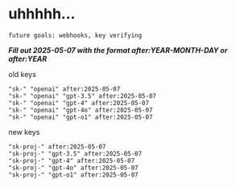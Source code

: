 # uhhhhh...

`future goals: webhooks, key verifying`



***Fill out 2025-05-07 with the format after:YEAR-MONTH-DAY or after:YEAR***

old keys
```
"sk-" "openai" after:2025-05-07
"sk-" "openai" "gpt-3.5" after:2025-05-07
"sk-" "openai" "gpt-4" after:2025-05-07
"sk-" "openai" "gpt-4o" after:2025-05-07
"sk-" "openai" "gpt-o1" after:2025-05-07
```

new keys
```
"sk-proj-" after:2025-05-07
"sk-proj-" "gpt-3.5" after:2025-05-07
"sk-proj-" "gpt-4" after:2025-05-07
"sk-proj-" "gpt-4o" after:2025-05-07
"sk-proj-" "gpt-o1" after:2025-05-07
```
